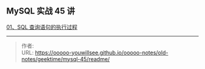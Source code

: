 # 


## MySQL 实战 45 讲

[01、SQL 查询语句的执行过程](./01)


---

> 作者:   
> URL: https://ooooo-youwillsee.github.io/ooooo-notes/old-notes/geektime/mysql-45/readme/  

